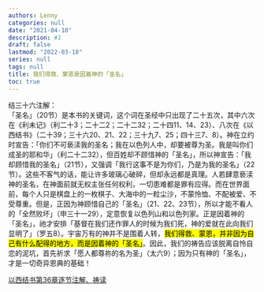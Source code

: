 ```yaml
---
authors: Lenny
categories: null
date: "2021-04-10"
description: #1
draft: false
lastmod: "2022-03-18"
series: null
tags: null
title: 我们得救、蒙恩是因着神的「圣名」
toc: true
---
```




<!--more-->

结三十六注解：  
「圣名」（20节）是本书的关键词，这个词在圣经中只出现了二十五次，其中六次在《利未记》（利二十3；二十二2；二十二32；二十四11、14、23）、八次在《以西结书》（二十39；三十六20、21、22；三十九7、25；四十三7、8）。神在立约时宣告：「你们不可亵渎我的圣名；我在以色列人中，却要被尊为圣。我是叫你们成圣的耶和华」（利二十二32），但百姓却不顾惜神的「圣名」，所以神宣告：「我却顾惜我的圣名」（21节），又强调「我行这事不是为你们，乃是为我的圣名」（22节）。这些不客气的话，能让许多玻璃心破碎，但却永远都是真理。人若肆意亵渎神的圣名，在神面前就无权主张任何权利，一切患难都是罪有应得。而在世界面前，每个人只是棋盘上的一枚棋子、大海中的一粒尘沙，不蒙怜恤、不配被爱、不受尊重。但是，正因为神顾惜自己的「圣名」（21、22、23节），所以才能不看人的「全然败坏」（申三十一29），定意恢复以色列山和以色列家。正是因着神的「圣名」，祂才安排「基督在我们还作罪人的时候为我们死，神的爱就在此向我们显明了」（罗五8）。宇宙万有的神并不是围着人转，<mark>我们得救、蒙恩，并非因为自己有什么配得的地方，而是因着神的「圣名」</mark>。因此，我们的祷告应该脱离自怜自恋的泥坑，首先祈求「愿人都尊祢的名为圣」（太六9）；因为只有神的「圣名」，才是一切奇异恩典的基础！  

<a href = "https://cmcbiblereading.com/2016/09/01/%e4%bb%a5%e8%a5%bf%e7%bb%93%e4%b9%a6%e7%ac%ac36%e7%ab%a0%e9%80%90%e8%8a%82%e6%b3%a8%e8%a7%a3%e3%80%81%e7%a5%b7%e8%af%bb/">以西结书第36章逐节注解、祷读</a>